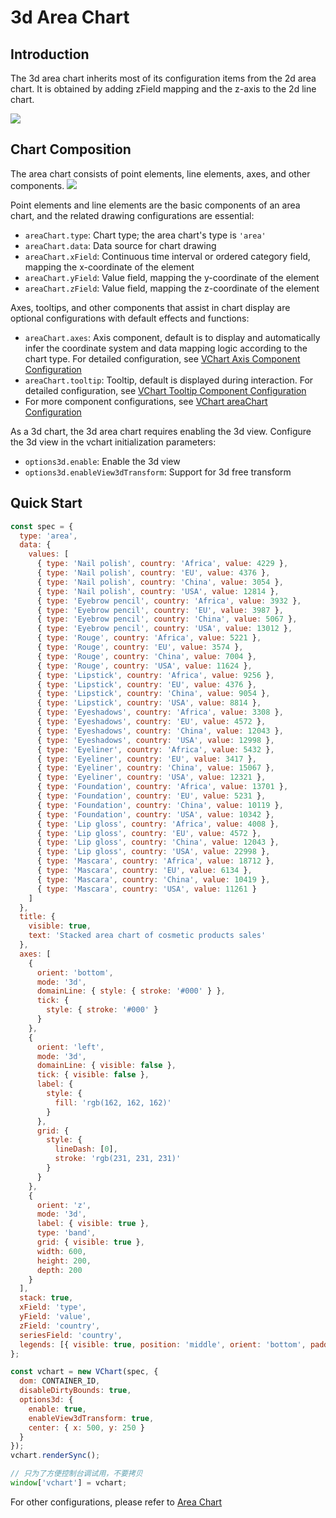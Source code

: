 # 3d Area Chart

## Introduction

The 3d area chart inherits most of its configuration items from the 2d area chart. It is obtained by adding zField mapping and the z-axis to the 2d line chart.

![](https://lf9-dp-fe-cms-tos.byteorg.com/obj/bit-cloud/350c0511133d336e622523219.png)

## Chart Composition

The area chart consists of point elements, line elements, axes, and other components.
![](https://lf9-dp-fe-cms-tos.byteorg.com/obj/bit-cloud/b42a7699efcd4dfa8b8aa3a04.png)

Point elements and line elements are the basic components of an area chart, and the related drawing configurations are essential:

- `areaChart.type`: Chart type; the area chart's type is `'area'`
- `areaChart.data`: Data source for chart drawing
- `areaChart.xField`: Continuous time interval or ordered category field, mapping the x-coordinate of the element
- `areaChart.yField`: Value field, mapping the y-coordinate of the element
- `areaChart.zField`: Value field, mapping the z-coordinate of the element

Axes, tooltips, and other components that assist in chart display are optional configurations with default effects and functions:

- `areaChart.axes`: Axis component, default is to display and automatically infer the coordinate system and data mapping logic according to the chart type. For detailed configuration, see [VChart Axis Component Configuration](../../../option/areaChart#axes)
- `areaChart.tooltip`: Tooltip, default is displayed during interaction. For detailed configuration, see [VChart Tooltip Component Configuration](../../../option/areaChart#tooltip)
- For more component configurations, see [VChart areaChart Configuration](../../../option/areaChart)

As a 3d chart, the 3d area chart requires enabling the 3d view. Configure the 3d view in the vchart initialization parameters:

- `options3d.enable`: Enable the 3d view
- `options3d.enableView3dTransform`: Support for 3d free transform

## Quick Start

```javascript livedemo
const spec = {
  type: 'area',
  data: {
    values: [
      { type: 'Nail polish', country: 'Africa', value: 4229 },
      { type: 'Nail polish', country: 'EU', value: 4376 },
      { type: 'Nail polish', country: 'China', value: 3054 },
      { type: 'Nail polish', country: 'USA', value: 12814 },
      { type: 'Eyebrow pencil', country: 'Africa', value: 3932 },
      { type: 'Eyebrow pencil', country: 'EU', value: 3987 },
      { type: 'Eyebrow pencil', country: 'China', value: 5067 },
      { type: 'Eyebrow pencil', country: 'USA', value: 13012 },
      { type: 'Rouge', country: 'Africa', value: 5221 },
      { type: 'Rouge', country: 'EU', value: 3574 },
      { type: 'Rouge', country: 'China', value: 7004 },
      { type: 'Rouge', country: 'USA', value: 11624 },
      { type: 'Lipstick', country: 'Africa', value: 9256 },
      { type: 'Lipstick', country: 'EU', value: 4376 },
      { type: 'Lipstick', country: 'China', value: 9054 },
      { type: 'Lipstick', country: 'USA', value: 8814 },
      { type: 'Eyeshadows', country: 'Africa', value: 3308 },
      { type: 'Eyeshadows', country: 'EU', value: 4572 },
      { type: 'Eyeshadows', country: 'China', value: 12043 },
      { type: 'Eyeshadows', country: 'USA', value: 12998 },
      { type: 'Eyeliner', country: 'Africa', value: 5432 },
      { type: 'Eyeliner', country: 'EU', value: 3417 },
      { type: 'Eyeliner', country: 'China', value: 15067 },
      { type: 'Eyeliner', country: 'USA', value: 12321 },
      { type: 'Foundation', country: 'Africa', value: 13701 },
      { type: 'Foundation', country: 'EU', value: 5231 },
      { type: 'Foundation', country: 'China', value: 10119 },
      { type: 'Foundation', country: 'USA', value: 10342 },
      { type: 'Lip gloss', country: 'Africa', value: 4008 },
      { type: 'Lip gloss', country: 'EU', value: 4572 },
      { type: 'Lip gloss', country: 'China', value: 12043 },
      { type: 'Lip gloss', country: 'USA', value: 22998 },
      { type: 'Mascara', country: 'Africa', value: 18712 },
      { type: 'Mascara', country: 'EU', value: 6134 },
      { type: 'Mascara', country: 'China', value: 10419 },
      { type: 'Mascara', country: 'USA', value: 11261 }
    ]
  },
  title: {
    visible: true,
    text: 'Stacked area chart of cosmetic products sales'
  },
  axes: [
    {
      orient: 'bottom',
      mode: '3d',
      domainLine: { style: { stroke: '#000' } },
      tick: {
        style: { stroke: '#000' }
      }
    },
    {
      orient: 'left',
      mode: '3d',
      domainLine: { visible: false },
      tick: { visible: false },
      label: {
        style: {
          fill: 'rgb(162, 162, 162)'
        }
      },
      grid: {
        style: {
          lineDash: [0],
          stroke: 'rgb(231, 231, 231)'
        }
      }
    },
    {
      orient: 'z',
      mode: '3d',
      label: { visible: true },
      type: 'band',
      grid: { visible: true },
      width: 600,
      height: 200,
      depth: 200
    }
  ],
  stack: true,
  xField: 'type',
  yField: 'value',
  zField: 'country',
  seriesField: 'country',
  legends: [{ visible: true, position: 'middle', orient: 'bottom', padding: { top: 30 } }]
};

const vchart = new VChart(spec, {
  dom: CONTAINER_ID,
  disableDirtyBounds: true,
  options3d: {
    enable: true,
    enableView3dTransform: true,
    center: { x: 500, y: 250 }
  }
});
vchart.renderSync();

// 只为了方便控制台调试用，不要拷贝
window['vchart'] = vchart;
```

For other configurations, please refer to [Area Chart]()

